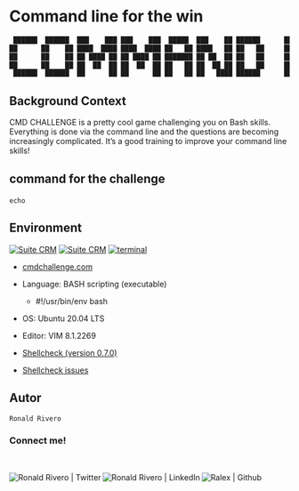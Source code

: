 # Command line for the win

```bash
 ██████  ██████  ███    ███ ███    ███  █████  ███    ██ ██████      ██      ██ ███    ██ ███████ 
██      ██    ██ ████  ████ ████  ████ ██   ██ ████   ██ ██   ██     ██      ██ ████   ██ ██      
██      ██    ██ ██ ████ ██ ██ ████ ██ ███████ ██ ██  ██ ██   ██     ██      ██ ██ ██  ██ █████ 
██      ██    ██ ██  ██  ██ ██  ██  ██ ██   ██ ██  ██ ██ ██   ██     ██      ██ ██  ██ ██ ██    
 ██████  ██████  ██      ██ ██      ██ ██   ██ ██   ████ ██████      ███████ ██ ██   ████ ███████ 
```

## Background Context

CMD CHALLENGE is a pretty cool game challenging you on Bash skills. Everything is done via the command line and the questions are becoming increasingly complicated. It’s a good training to improve your command line skills!


## command for the challenge
```echo```
``` ```

## Environment

<div>
<!-- ubuntu -->
<a href="https://ubuntu.com/" target="_blank"> <img height="" src="https://img.shields.io/static/v1?label=&message=Ubuntu&color=E95420&logo=Ubuntu&logoColor=E95420&labelColor=2F333A" alt="Suite CRM"></a>
<!-- vim -->
<a href="https://www.vim.org/" target="_blank"> <img height="" src="https://img.shields.io/static/v1?label=&message=Vim&color=019733&logo=Vim&logoColor=019733&labelColor=2F333A" alt="Suite CRM"></a>
<!-- bash -->
  <a href="https://www.gnu.org/software/bash/" target="_blank"> <img height="" src="https://img.shields.io/static/v1?label=&message=GNU%20Bash&color=4EAA25&logo=GNU%20Bash&logoColor=4EAA25&labelColor=2F333A" alt="terminal"></a>

</div>

<!-- cmd challente -->
* <a href="https://cmdchallenge.com/" target="_blank"> cmdchallenge.com</a>

* Language: BASH scripting (executable)
  * #!/usr/bin/env bash

* OS: Ubuntu 20.04 LTS

* Editor: VIM 8.1.2269

* [Shellcheck (version 0.7.0)](https://github.com/koalaman/shellcheck#installing)

* [Shellcheck issues](https://github.com/koalaman/shellcheck/wiki/SC2034)

## Autor

```
Ronald Rivero
```

### Connect me!

<br>
<div>
<a href="https://twitter.com/ralex_uy" target="_blank">  <img align="left" alt="Ronald Rivero | Twitter" src="https://img.shields.io/twitter/follow/ralex_uy?style=social"/> </a>

<a href="https://www.linkedin.com/in/ronald-rivero/" target="_blank">  <img align="left" alt="Ronald Rivero | LinkedIn" src="https://img.shields.io/badge/LinkedIn-blue?style=social&logo=linkedin"/> </a>

<a href="https://github.com/ralexrivero/" target="_blank">  <img align="left" src="https://img.shields.io/github/followers/ralexrivero?style=social" alt="Ralex | Github"> </a>
</br>
</div>
